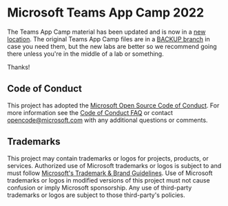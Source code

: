 # Microsoft Teams App Camp 2022

The Teams App Camp material has been updated and is now in a [new location](https://github.com/OfficeDev/m365-msteams-northwind-app-samples). The original Teams App Camp files are in a [BACKUP branch](https://github.com/OfficeDev/TeamsAppCamp1/tree/BACKUP) in case you need them, but the new labs are better so we recommend going there unless you're in the middle of a lab or something.

Thanks!

## Code of Conduct

This project has adopted the [Microsoft Open Source Code of Conduct](https://opensource.microsoft.com/codeofconduct/).
For more information see the [Code of Conduct FAQ](https://opensource.microsoft.com/codeofconduct/faq/) or
contact [opencode@microsoft.com](mailto:opencode@microsoft.com) with any additional questions or comments.

## Trademarks

This project may contain trademarks or logos for projects, products, or services. Authorized use of Microsoft 
trademarks or logos is subject to and must follow 
[Microsoft's Trademark & Brand Guidelines](https://www.microsoft.com/en-us/legal/intellectualproperty/trademarks/usage/general).
Use of Microsoft trademarks or logos in modified versions of this project must not cause confusion or imply Microsoft sponsorship.
Any use of third-party trademarks or logos are subject to those third-party's policies.

